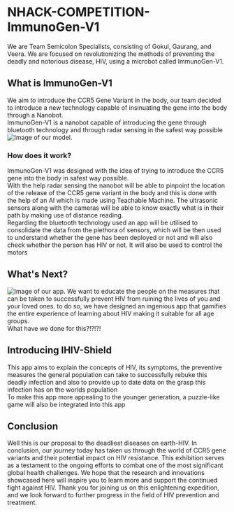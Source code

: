 # NHACK-COMPETITION-ImmunoGen-V1
We are Team Semicolon Specialists, consisting of Gokul, Gaurang, and Veera. We are focused on revolutionizing the methods of preventing the deadly and notorious disease, HIV, using a microbot called ImmunoGen-V1. 
## What is ImmunoGen-V1 
We aim to introduce the CCR5 Gene Variant in the body,
our team decided to introduce a new technology capable of insinuating the gene into the body through a Nanobot.
<br>
ImmunoGen-V1 is a nanobot capable of introducing the gene through bluetooth technology and through radar sensing in the safest way possible 
<br>
![Image of our model.](https://i.postimg.cc/FRyzYT8C/Screenshot-20240501-192750-Chrome.jpg)
### How does it work?
ImmunoGen-V1 was designed with the idea of trying to introduce the CCR5 gene into the body in safest way possible.
<br>
With the help radar sensing the nanobot will be able to pinpoint the location of the release of the CCR5 gene variant in the body and this is done with the help of an AI which is made using Teachable Machine. The ultrasonic sensors along with the cameras will be able to know exactly what is in their path by making use of distance reading.
<br>
Regarding the bluetooth technology used an app will be utilised to consolidate the data from the plethora of sensors, which will be then used to understand whether the gene has been deployed or not and will also check whether the person has HIV or not. It will also be used to control the motors
## What's Next?
![Image of our app.](https://i.imghippo.com/files/xIdKV1714578211.jpg)
We want to educate the people on the measures that can be taken to successfully prevent HIV from ruining the lives of you and your loved ones. to do so, we have designed an ingenious app that gamifies the entire experience of learning about HIV making it suitable for all age groups.
<br>
What have we done for this?!?!?! 
## Introducing IHIV-Shield
This app aims to explain the concepts of HIV, its symptoms, the preventive measures the general population can take to successfully rebuke this deadly infection and also to provide up to date data on the grasp this infection has on the worlds population 
<br>
To make this app more appealing to the younger generation, a puzzle-like game will also be integrated into this app
## Conclusion
Well this is our proposal to the deadliest diseases on earth-HIV. In conclusion, our journey today has taken us through the world of CCR5 gene variants and their potential impact on HIV resistance. This exhibition serves as a testament to the ongoing efforts to combat one of the most significant global health challenges. We hope that the research and innovations showcased here will inspire you to learn more and support the continued fight against HIV. Thank you for joining us on this enlightening expedition, and we look forward to further progress in the field of HIV prevention and treatment.









